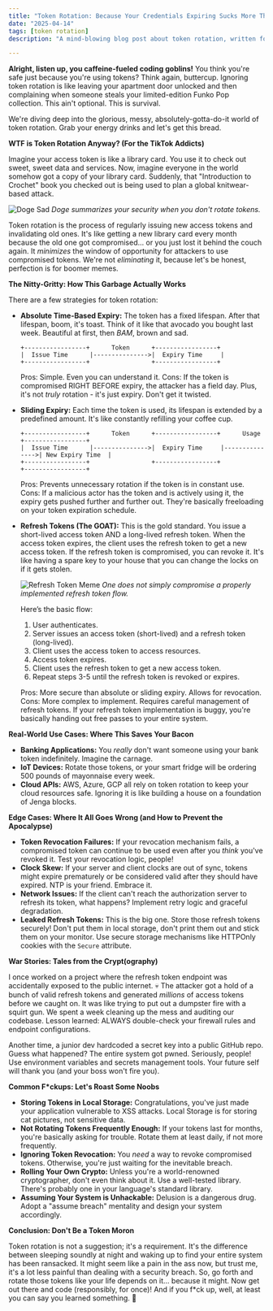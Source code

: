 ```yaml
---
title: "Token Rotation: Because Your Credentials Expiring Sucks More Than Your Ex Finding Happiness"
date: "2025-04-14"
tags: [token rotation]
description: "A mind-blowing blog post about token rotation, written for chaotic Gen Z engineers."

---
```


**Alright, listen up, you caffeine-fueled coding goblins!** You think you're safe just because you're using tokens? Think again, buttercup. Ignoring token rotation is like leaving your apartment door unlocked and then complaining when someone steals your limited-edition Funko Pop collection. This ain't optional. This is survival.

We're diving deep into the glorious, messy, absolutely-gotta-do-it world of token rotation. Grab your energy drinks and let's get this bread.

**WTF is Token Rotation Anyway? (For the TikTok Addicts)**

Imagine your access token is like a library card. You use it to check out sweet, sweet data and services. Now, imagine everyone in the world somehow got a copy of your library card. Suddenly, that "Introduction to Crochet" book you checked out is being used to plan a global knitwear-based attack.

![Doge Sad](https://i.kym-cdn.com/entries/icons/original/000/013/564/doge.jpg)
*Doge summarizes your security when you don't rotate tokens.*

Token rotation is the process of regularly issuing new access tokens and invalidating old ones. It's like getting a new library card every month because the old one got compromised... or you just lost it behind the couch again. It *minimizes* the window of opportunity for attackers to use compromised tokens. We're not *eliminating* it, because let's be honest, perfection is for boomer memes.

**The Nitty-Gritty: How This Garbage Actually Works**

There are a few strategies for token rotation:

*   **Absolute Time-Based Expiry:** The token has a fixed lifespan. After that lifespan, boom, it's toast. Think of it like that avocado you bought last week. Beautiful at first, then *BAM*, brown and sad.
    ```ascii
    +-----------------+      Token      +-----------------+
    |  Issue Time      |--------------->|  Expiry Time     |
    +-----------------+                 +-----------------+
    ```
    Pros: Simple. Even you can understand it.
    Cons: If the token is compromised RIGHT BEFORE expiry, the attacker has a field day. Plus, it's not *truly* rotation - it's just expiry. Don't get it twisted.

*   **Sliding Expiry:** Each time the token is used, its lifespan is extended by a predefined amount. It's like constantly refilling your coffee cup.
    ```ascii
    +-----------------+      Token      +-----------------+      Usage     +-----------------+
    |  Issue Time      |--------------->|  Expiry Time     |--------------->| New Expiry Time  |
    +-----------------+                 +-----------------+                 +-----------------+
    ```
    Pros: Prevents unnecessary rotation if the token is in constant use.
    Cons: If a malicious actor has the token and is actively using it, the expiry gets pushed further and further out. They're basically freeloading on your token expiration schedule.

*   **Refresh Tokens (The GOAT):** This is the gold standard. You issue a short-lived access token AND a long-lived refresh token. When the access token expires, the client uses the refresh token to get a new access token. If the refresh token is compromised, you can revoke it. It's like having a spare key to your house that you can change the locks on if it gets stolen.

    ![Refresh Token Meme](https://imgflip.com/s/meme/One-Does-Not-Simply.jpg)
    *One does not simply compromise a properly implemented refresh token flow.*

    Here’s the basic flow:

    1.  User authenticates.
    2.  Server issues an access token (short-lived) and a refresh token (long-lived).
    3.  Client uses the access token to access resources.
    4.  Access token expires.
    5.  Client uses the refresh token to get a new access token.
    6.  Repeat steps 3-5 until the refresh token is revoked or expires.

    Pros: More secure than absolute or sliding expiry. Allows for revocation.
    Cons: More complex to implement. Requires careful management of refresh tokens. If your refresh token implementation is buggy, you're basically handing out free passes to your entire system.

**Real-World Use Cases: Where This Saves Your Bacon**

*   **Banking Applications:** You *really* don't want someone using your bank token indefinitely. Imagine the carnage.
*   **IoT Devices:** Rotate those tokens, or your smart fridge will be ordering 500 pounds of mayonnaise every week.
*   **Cloud APIs:** AWS, Azure, GCP all rely on token rotation to keep your cloud resources safe. Ignoring it is like building a house on a foundation of Jenga blocks.

**Edge Cases: Where It All Goes Wrong (and How to Prevent the Apocalypse)**

*   **Token Revocation Failures:** If your revocation mechanism fails, a compromised token can continue to be used even after you *think* you've revoked it. Test your revocation logic, people!
*   **Clock Skew:** If your server and client clocks are out of sync, tokens might expire prematurely or be considered valid after they should have expired. NTP is your friend. Embrace it.
*   **Network Issues:** If the client can't reach the authorization server to refresh its token, what happens? Implement retry logic and graceful degradation.
*   **Leaked Refresh Tokens:** This is the big one. Store those refresh tokens securely! Don't put them in local storage, don't print them out and stick them on your monitor. Use secure storage mechanisms like HTTPOnly cookies with the `Secure` attribute.

**War Stories: Tales from the Crypt(ography)**

I once worked on a project where the refresh token endpoint was accidentally exposed to the public internet. 💀 The attacker got a hold of a bunch of valid refresh tokens and generated *millions* of access tokens before we caught on. It was like trying to put out a dumpster fire with a squirt gun. We spent a week cleaning up the mess and auditing our codebase. Lesson learned: ALWAYS double-check your firewall rules and endpoint configurations.

Another time, a junior dev hardcoded a secret key into a public GitHub repo. Guess what happened? The entire system got pwned. Seriously, people! Use environment variables and secrets management tools. Your future self will thank you (and your boss won't fire you).

**Common F\*ckups: Let's Roast Some Noobs**

*   **Storing Tokens in Local Storage:** Congratulations, you've just made your application vulnerable to XSS attacks. Local Storage is for storing cat pictures, not sensitive data.
*   **Not Rotating Tokens Frequently Enough:** If your tokens last for months, you're basically asking for trouble. Rotate them at least daily, if not more frequently.
*   **Ignoring Token Revocation:** You *need* a way to revoke compromised tokens. Otherwise, you're just waiting for the inevitable breach.
*   **Rolling Your Own Crypto:** Unless you're a world-renowned cryptographer, don't even think about it. Use a well-tested library. There's probably one in your language's standard library.
*   **Assuming Your System is Unhackable:** Delusion is a dangerous drug. Adopt a "assume breach" mentality and design your system accordingly.

**Conclusion: Don't Be a Token Moron**

Token rotation is not a suggestion; it's a requirement. It's the difference between sleeping soundly at night and waking up to find your entire system has been ransacked. It might seem like a pain in the ass now, but trust me, it's a lot less painful than dealing with a security breach. So, go forth and rotate those tokens like your life depends on it... because it might. Now get out there and code (responsibly, for once)! And if you f\*ck up, well, at least you can say you learned something. 🙏
